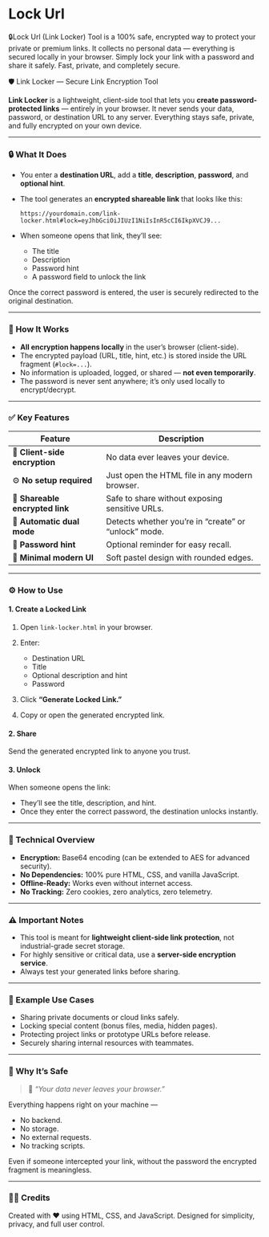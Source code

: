 # Lock Url
🔒Lock Url (Link Locker) Tool is a 100% safe, encrypted way to protect your private or premium links. It collects no personal data — everything is secured locally in your browser. Simply lock your link with a password and share it safely. Fast, private, and completely secure.

🛡️ Link Locker — Secure Link Encryption Tool

**Link Locker** is a lightweight, client-side tool that lets you **create password-protected links** — entirely in your browser.
It never sends your data, password, or destination URL to any server. Everything stays safe, private, and fully encrypted on your own device.

---

### 🔒 What It Does

* You enter a **destination URL**, add a **title**, **description**, **password**, and **optional hint**.

* The tool generates an **encrypted shareable link** that looks like this:

  ```
  https://yourdomain.com/link-locker.html#lock=eyJhbGciOiJIUzI1NiIsInR5cCI6IkpXVCJ9...
  ```

* When someone opens that link, they’ll see:

  * The title
  * Description
  * Password hint
  * A password field to unlock the link

Once the correct password is entered, the user is securely redirected to the original destination.

---

### 🧩 How It Works

* **All encryption happens locally** in the user’s browser (client-side).
* The encrypted payload (URL, title, hint, etc.) is stored inside the URL fragment (`#lock=...`).
* No information is uploaded, logged, or shared — **not even temporarily**.
* The password is never sent anywhere; it’s only used locally to encrypt/decrypt.

---

### ✅ Key Features

| Feature                         | Description                                          |
| ------------------------------- | ---------------------------------------------------- |
| 🔐 **Client-side encryption**   | No data ever leaves your device.                     |
| ⚙️ **No setup required**        | Just open the HTML file in any modern browser.       |
| 📎 **Shareable encrypted link** | Safe to share without exposing sensitive URLs.       |
| 🧭 **Automatic dual mode**      | Detects whether you’re in “create” or “unlock” mode. |
| 💬 **Password hint**            | Optional reminder for easy recall.                   |
| 🌈 **Minimal modern UI**        | Soft pastel design with rounded edges.               |

---

### ⚙️ How to Use

#### 1. Create a Locked Link

1. Open `link-locker.html` in your browser.
2. Enter:

   * Destination URL
   * Title
   * Optional description and hint
   * Password
3. Click **“Generate Locked Link.”**
4. Copy or open the generated encrypted link.

#### 2. Share

Send the generated encrypted link to anyone you trust.

#### 3. Unlock

When someone opens the link:

* They’ll see the title, description, and hint.
* Once they enter the correct password, the destination unlocks instantly.

---

### 🧠 Technical Overview

* **Encryption:** Base64 encoding (can be extended to AES for advanced security).
* **No Dependencies:** 100% pure HTML, CSS, and vanilla JavaScript.
* **Offline-Ready:** Works even without internet access.
* **No Tracking:** Zero cookies, zero analytics, zero telemetry.

---

### ⚠️ Important Notes

* This tool is meant for **lightweight client-side link protection**, not industrial-grade secret storage.
* For highly sensitive or critical data, use a **server-side encryption service**.
* Always test your generated links before sharing.

---

### 🧾 Example Use Cases

* Sharing private documents or cloud links safely.
* Locking special content (bonus files, media, hidden pages).
* Protecting project links or prototype URLs before release.
* Securely sharing internal resources with teammates.

---

### 💬 Why It’s Safe

> 🔐 *“Your data never leaves your browser.”*

Everything happens right on your machine —

* No backend.
* No storage.
* No external requests.
* No tracking scripts.

Even if someone intercepted your link, without the password the encrypted fragment is meaningless.

---

### 🧑‍💻 Credits

Created with ❤️ using HTML, CSS, and JavaScript.
Designed for simplicity, privacy, and full user control.

